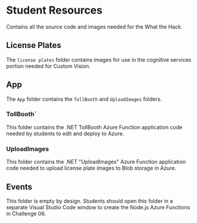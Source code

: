# Student Resources
Contains all the source code and images needed for the What the Hack.

## License Plates
The `license plates` folder contains images for use in the cognitive services portion needed for Custom Vision.

## App
The `App` folder contains the `TollBooth` and `UploadImages` folders.

### TollBooth`
This folder contains the .NET TollBooth Azure Function application code needed by students to edit and deploy to Azure.  

### UploadImages

This folder contains the .NET "UploadImages" Azure Function application code needed to upload license plate images to Blob storage in Azure. 

## Events

This folder is empty by design. Students should open this folder in a separate Visual Studio Code window to create the Node.js Azure Functions in Challenge 06.
